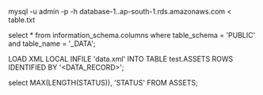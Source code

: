 mysql -u admin -p -h database-1..ap-south-1.rds.amazonaws.com < table.txt

select * from information_schema.columns where table_schema = 'PUBLIC' and table_name = '_DATA';

LOAD XML LOCAL INFILE 'data.xml' INTO TABLE test.ASSETS ROWS IDENTIFIED BY '<DATA_RECORD>';

select MAX(LENGTH(STATUS)), 'STATUS' FROM ASSETS;
